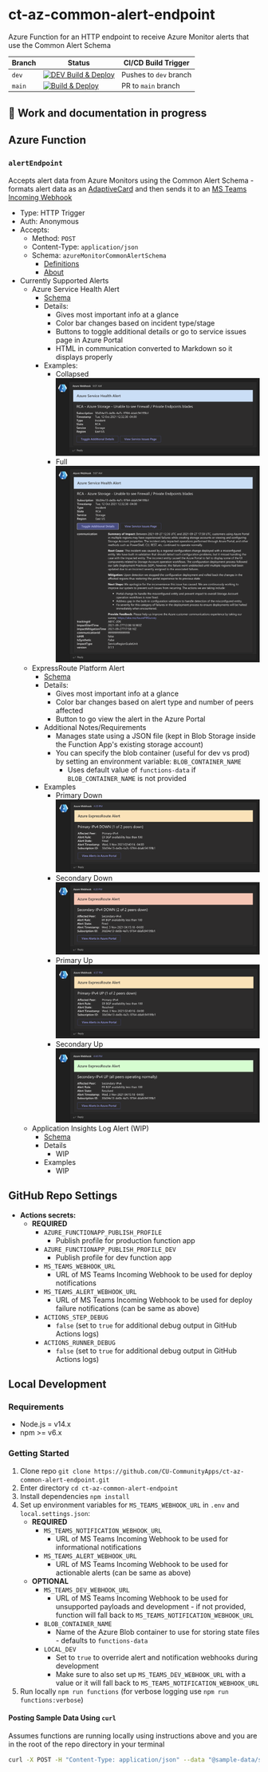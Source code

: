 # ct-az-common-alert-endpoint

Azure Function for an HTTP endpoint to receive Azure Monitor alerts that use the Common Alert Schema

| Branch | Status | CI/CD Build Trigger |
| --- | --- | --- |
| `dev` | [![DEV Build & Deploy](https://github.com/CU-CommunityApps/ct-az-common-alert-endpoint/actions/workflows/dev-build-and-deploy.yml/badge.svg?branch=dev)](https://github.com/CU-CommunityApps/ct-az-common-alert-endpoint/actions/workflows/dev-build-and-deploy.yml) | Pushes to `dev` branch |
| `main` | [![Build & Deploy](https://github.com/CU-CommunityApps/ct-az-common-alert-endpoint/actions/workflows/build-and-deploy.yml/badge.svg)](https://github.com/CU-CommunityApps/ct-az-common-alert-endpoint/actions/workflows/build-and-deploy.yml) | PR to `main` branch |

## :construction: Work and documentation in progress

## Azure Function

### `alertEndpoint`

Accepts alert data from Azure Monitors using the Common Alert Schema - formats alert data
as an [AdaptiveCard](https://adaptivecards.io/explorer/) and then sends it to an
[MS Teams Incoming Webhook](https://docs.microsoft.com/en-us/microsoftteams/platform/webhooks-and-connectors/how-to/add-incoming-webhook)

- Type: HTTP Trigger
- Auth: Anonymous
- Accepts:
  - Method: `POST`
  - Content-Type: `application/json`
  - Schema: `azureMonitorCommonAlertSchema`
    - [Definitions](https://docs.microsoft.com/en-us/azure/azure-monitor/alerts/alerts-common-schema-definitions)
    - [About](https://docs.microsoft.com/en-us/azure/azure-monitor/alerts/alerts-common-schema)
- Currently Supported Alerts
  - Azure Service Health Alert
    - [Schema](https://docs.microsoft.com/en-us/azure/azure-monitor/alerts/alerts-common-schema-definitions#monitoringservice--servicehealth)
    - Details:
      - Gives most important info at a glance
      - Color bar changes based on incident type/stage
      - Buttons to toggle additional details or go to service issues page in Azure Portal
      - HTML in communication converted to Markdown so it displays properly
    - Examples:
      - Collapsed
        ![service-health-alert.png](./readme-images/service-health-alert.png)
      - Full
        ![service-health-alert-expanded.png](./readme-images/service-health-alert-expanded.png)
  - ExpressRoute Platform Alert
    - [Schema](https://docs.microsoft.com/en-us/azure/azure-monitor/alerts/alerts-common-schema-definitions#monitoringservice--platform)
    - Details:
      - Gives most important info at a glance
      - Color bar changes based on alert type and number of peers affected
      - Button to go view the alert in the Azure Portal
    - Additional Notes/Requirements
      - Manages state using a JSON file (kept in Blob Storage inside the Function App's existing storage account)
      - You can specify the blob container (useful for dev vs prod) by setting an environment variable: `BLOB_CONTAINER_NAME`
        - Uses default value of `functions-data` if `BLOB_CONTAINER_NAME` is not provided
    - Examples
      - Primary Down
        ![express-route-alert-one.png](./readme-images/express-route-alert-one.png)
      - Secondary Down
        ![express-route-alert-two.png](./readme-images/express-route-alert-two.png)
      - Primary Up
        ![express-route-resolved-one.png](./readme-images/express-route-resolved-one.png)
      - Secondary Up
        ![express-route-resolved-two.png](./readme-images/express-route-resolved-two.png)
  - Application Insights Log Alert (WIP)
    - [Schema](https://docs.microsoft.com/en-us/azure/azure-monitor/alerts/alerts-common-schema-definitions#monitoringservice--application-insights)
    - Details
      - WIP
    - Examples
      - WIP

## GitHub Repo Settings

- **Actions secrets:**
  - **REQUIRED**
    - `AZURE_FUNCTIONAPP_PUBLISH_PROFILE`
      - Publish profile for production function app
    - `AZURE_FUNCTIONAPP_PUBLISH_PROFILE_DEV`
      - Publish profile for dev function app
    - `MS_TEAMS_WEBHOOK_URL`
      - URL of MS Teams Incoming Webhook to be used for deploy notifications
    - `MS_TEAMS_ALERT_WEBHOOK_URL`
      - URL of MS Teams Incoming Webhook to be used for deploy failure notifications (can be same as above)
    - `ACTIONS_STEP_DEBUG`
      - `false` (set to `true` for additional debug output in GitHub Actions logs)
    - `ACTIONS_RUNNER_DEBUG`
      - `false` (set to `true` for additional debug output in GitHub Actions logs)

## Local Development

### Requirements

- Node.js = v14.x
- npm >= v6.x

### Getting Started

1. Clone repo `git clone https://github.com/CU-CommunityApps/ct-az-common-alert-endpoint.git`
1. Enter directory `cd ct-az-common-alert-endpoint`
1. Install dependencies `npm install`
1. Set up environment variables for `MS_TEAMS_WEBHOOK_URL` in `.env` and `local.settings.json`:
   - **REQUIRED**
     - `MS_TEAMS_NOTIFICATION_WEBHOOK_URL`
       - URL of MS Teams Incoming Webhook to be used for informational notifications
     - `MS_TEAMS_ALERT_WEBHOOK_URL`
       - URL of MS Teams Incoming Webhook to be used for actionable alerts (can be same as above)
   - **OPTIONAL**
     - `MS_TEAMS_DEV_WEBHOOK_URL`
       - URL of MS Teams Incoming Webhook to be used for unsupported payloads and development - if not provided, function will fall back to `MS_TEAMS_NOTIFICATION_WEBHOOK_URL`
     - `BLOB_CONTAINER_NAME`
       - Name of the Azure Blob container to use for storing state files - defaults to `functions-data`
     - `LOCAL_DEV`
       - Set to `true` to override alert and notification webhooks during development
       - Make sure to also set up `MS_TEAMS_DEV_WEBHOOK_URL` with a value or it will fall back to `MS_TEAMS_NOTIFICATION_WEBHOOK_URL`
2. Run locally `npm run functions` (for verbose logging use `npm run functions:verbose`)

#### Posting Sample Data Using `curl`

Assumes functions are running locally using instructions above and you are in the root of the repo directory in your terminal

```bash
curl -X POST -H "Content-Type: application/json" --data "@sample-data/service-health-alert.json" http://localhost:7071/api/alertEndpoint
```
